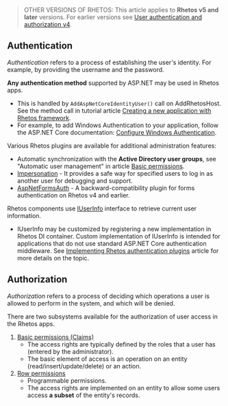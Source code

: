 > OTHER VERSIONS OF RHETOS:
This article applies to **Rhetos v5 and later** versions.
For earlier versions see [User authentication and authorization v4](User-authentication-and-authorization-v4).

## Authentication

*Authentication* refers to a process of establishing the user's identity.
For example, by providing the username and the password.

**Any authentication method** supported by ASP.NET may be used in Rhetos apps.

* This is handled by `AddAspNetCoreIdentityUser()` call on AddRhetosHost.
  See the method call in tutorial article
  [Creating a new application with Rhetos framework](Creating-a-new-application-with-Rhetos-framework).
* For example, to add Windows Authentication to your application, follow the ASP.NET Core documentation:
  [Configure Windows Authentication](https://docs.microsoft.com/en-us/aspnet/core/security/authentication/windowsauth?view=aspnetcore-6.0&tabs=visual-studio).

Various Rhetos plugins are available for additional administration features:

* Automatic synchronization with the **Active Directory user groups**, see "Automatic user management"
  in article [Basic permissions](Basic-permissions#automatic-user-management).
* [Impersonation](https://github.com/Rhetos/Impersonation) -
  It provides a safe way for specified users to log in as another user for debugging and support.
* [AspNetFormsAuth](https://github.com/Rhetos/AspNetFormsAuth) -
  A backward-compatibility plugin for forms authentication on Rhetos v4 and earlier.

Rhetos components use [IUserInfo](https://github.com/Rhetos/Rhetos/blob/master/Source/Rhetos.Utilities/IUserInfo.cs)
interface to retrieve current user information.

* IUserInfo may be customized by registering a new implementation in Rhetos DI container.
  Custom implementation of IUserInfo is intended for applications that do not use standard ASP.NET Core authentication middleware.
  See [Implementing Rhetos authentication plugins](Implementing-Rhetos-authentication-plugins) article
  for more details on the topic.

## Authorization

*Authorization* refers to a process of deciding which operations a user is allowed to perform in the system, and which will be denied.

There are two subsystems available for the authorization of user access in the Rhetos apps.

1. [Basic permissions (Claims)](Basic-permissions)
    * The access rights are typically defined by the roles that a user has (entered by the administrator).
    * The basic element of access is an operation on an entity (read/insert/update/delete) or an action.
2. [Row permissions](RowPermissions-concept)
    * Programmable permissions.
    * The access rights are implemented on an entity to allow some users access **a subset** of the entity's records.
